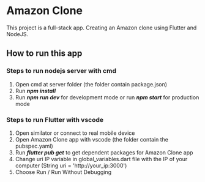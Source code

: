# Amazon Clone

This project is a full-stack app. Creating an Amazon clone using Flutter and NodeJS.

## How to run this app

### Steps to run nodejs server with cmd
1. Open cmd at server folder (the folder contain package.json)
2. Run ***npm install***
3. Run ***npm run dev*** for development mode or run ***npm start*** for production mode

### Steps to run Flutter with vscode
1. Open similator or connect to real mobile device
2. Open Amazon Clone app with vscode (the folder contain the pubspec.yaml)
3. Run ***flutter pub get*** to get dependent packages for Amazon Clone app
4. Change uri IP variable in global_variables.dart file with the IP of your computer (String uri = 'http://your_ip:3000')
5. Choose Run / Run Without Debugging
